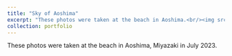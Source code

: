 ```yaml
---
title: "Sky of Aoshima"
excerpt: "These photos were taken at the beach in Aoshima.<br/><img src='/images/1.jpg'><br/><br/><img src='/images/9.jpg'>"
collection: portfolio
---
```


These photos were taken at the beach in Aoshima, Miyazaki in July 2023.
